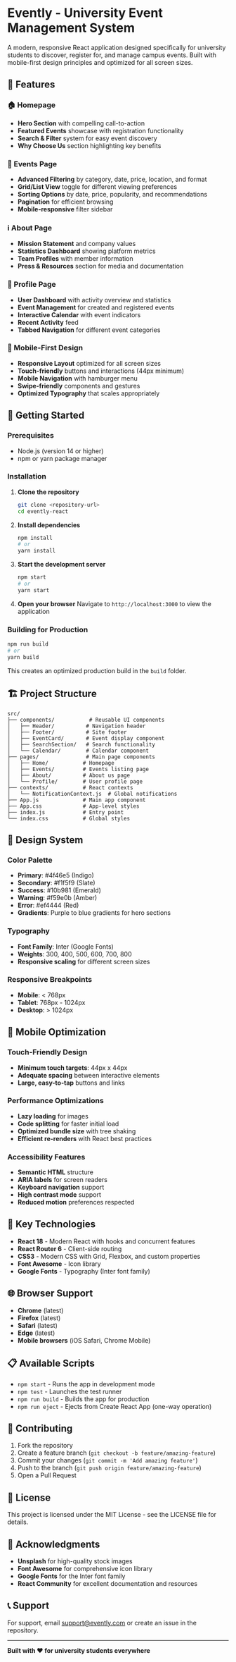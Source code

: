 # Evently - University Event Management System

A modern, responsive React application designed specifically for university students to discover, register for, and manage campus events. Built with mobile-first design principles and optimized for all screen sizes.

## 🌟 Features

### 🏠 Homepage
- **Hero Section** with compelling call-to-action
- **Featured Events** showcase with registration functionality
- **Search & Filter** system for easy event discovery
- **Why Choose Us** section highlighting key benefits

### 📅 Events Page
- **Advanced Filtering** by category, date, price, location, and format
- **Grid/List View** toggle for different viewing preferences
- **Sorting Options** by date, price, popularity, and recommendations
- **Pagination** for efficient browsing
- **Mobile-responsive** filter sidebar

### ℹ️ About Page
- **Mission Statement** and company values
- **Statistics Dashboard** showing platform metrics
- **Team Profiles** with member information
- **Press & Resources** section for media and documentation

### 👤 Profile Page
- **User Dashboard** with activity overview and statistics
- **Event Management** for created and registered events
- **Interactive Calendar** with event indicators
- **Recent Activity** feed
- **Tabbed Navigation** for different event categories

### 📱 Mobile-First Design
- **Responsive Layout** optimized for all screen sizes
- **Touch-friendly** buttons and interactions (44px minimum)
- **Mobile Navigation** with hamburger menu
- **Swipe-friendly** components and gestures
- **Optimized Typography** that scales appropriately

## 🚀 Getting Started

### Prerequisites
- Node.js (version 14 or higher)
- npm or yarn package manager

### Installation

1. **Clone the repository**
   ```bash
   git clone <repository-url>
   cd evently-react
   ```

2. **Install dependencies**
   ```bash
   npm install
   # or
   yarn install
   ```

3. **Start the development server**
   ```bash
   npm start
   # or
   yarn start
   ```

4. **Open your browser**
   Navigate to `http://localhost:3000` to view the application

### Building for Production

```bash
npm run build
# or
yarn build
```

This creates an optimized production build in the `build` folder.

## 🏗️ Project Structure

```
src/
├── components/           # Reusable UI components
│   ├── Header/          # Navigation header
│   ├── Footer/          # Site footer
│   ├── EventCard/       # Event display component
│   ├── SearchSection/   # Search functionality
│   └── Calendar/        # Calendar component
├── pages/               # Main page components
│   ├── Home/           # Homepage
│   ├── Events/         # Events listing page
│   ├── About/          # About us page
│   └── Profile/        # User profile page
├── contexts/           # React contexts
│   └── NotificationContext.js  # Global notifications
├── App.js              # Main app component
├── App.css             # App-level styles
├── index.js            # Entry point
└── index.css           # Global styles
```

## 🎨 Design System

### Color Palette
- **Primary**: #4f46e5 (Indigo)
- **Secondary**: #f1f5f9 (Slate)
- **Success**: #10b981 (Emerald)
- **Warning**: #f59e0b (Amber)
- **Error**: #ef4444 (Red)
- **Gradients**: Purple to blue gradients for hero sections

### Typography
- **Font Family**: Inter (Google Fonts)
- **Weights**: 300, 400, 500, 600, 700, 800
- **Responsive scaling** for different screen sizes

### Responsive Breakpoints
- **Mobile**: < 768px
- **Tablet**: 768px - 1024px
- **Desktop**: > 1024px

## 📱 Mobile Optimization

### Touch-Friendly Design
- **Minimum touch targets**: 44px x 44px
- **Adequate spacing** between interactive elements
- **Large, easy-to-tap** buttons and links

### Performance Optimizations
- **Lazy loading** for images
- **Code splitting** for faster initial load
- **Optimized bundle size** with tree shaking
- **Efficient re-renders** with React best practices

### Accessibility Features
- **Semantic HTML** structure
- **ARIA labels** for screen readers
- **Keyboard navigation** support
- **High contrast mode** support
- **Reduced motion** preferences respected

## 🔧 Key Technologies

- **React 18** - Modern React with hooks and concurrent features
- **React Router 6** - Client-side routing
- **CSS3** - Modern CSS with Grid, Flexbox, and custom properties
- **Font Awesome** - Icon library
- **Google Fonts** - Typography (Inter font family)

## 🌐 Browser Support

- **Chrome** (latest)
- **Firefox** (latest)
- **Safari** (latest)
- **Edge** (latest)
- **Mobile browsers** (iOS Safari, Chrome Mobile)

## 📋 Available Scripts

- `npm start` - Runs the app in development mode
- `npm test` - Launches the test runner
- `npm run build` - Builds the app for production
- `npm run eject` - Ejects from Create React App (one-way operation)

## 🤝 Contributing

1. Fork the repository
2. Create a feature branch (`git checkout -b feature/amazing-feature`)
3. Commit your changes (`git commit -m 'Add amazing feature'`)
4. Push to the branch (`git push origin feature/amazing-feature`)
5. Open a Pull Request

## 📄 License

This project is licensed under the MIT License - see the LICENSE file for details.

## 🙏 Acknowledgments

- **Unsplash** for high-quality stock images
- **Font Awesome** for comprehensive icon library
- **Google Fonts** for the Inter font family
- **React Community** for excellent documentation and resources

## 📞 Support

For support, email support@evently.com or create an issue in the repository.

---

**Built with ❤️ for university students everywhere**
